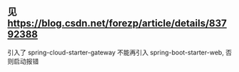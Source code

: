 

## 见 https://blog.csdn.net/forezp/article/details/83792388

引入了 spring-cloud-starter-gateway  不能再引入  spring-boot-starter-web, 否则启动报错